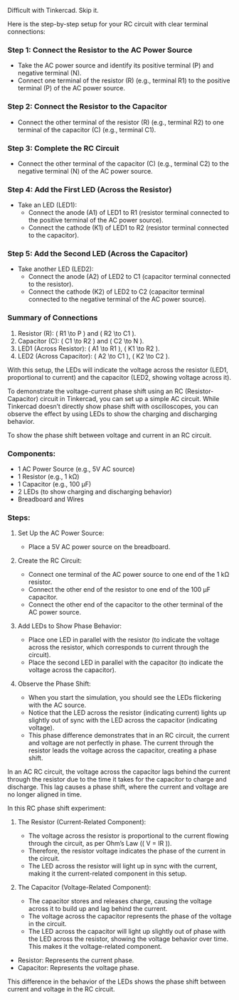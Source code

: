Difficult with Tinkercad. Skip it.

Here is the step-by-step setup for your RC circuit with clear terminal connections:

### Step 1: Connect the Resistor to the AC Power Source

- Take the AC power source and identify its positive terminal (P) and negative terminal (N).
- Connect one terminal of the resistor (R) (e.g., terminal R1) to the positive terminal (P) of the AC power source.

### Step 2: Connect the Resistor to the Capacitor

- Connect the other terminal of the resistor (R) (e.g., terminal R2) to one terminal of the capacitor (C) (e.g., terminal C1).

### Step 3: Complete the RC Circuit

- Connect the other terminal of the capacitor (C) (e.g., terminal C2) to the negative terminal (N) of the AC power source.

### Step 4: Add the First LED (Across the Resistor)

- Take an LED (LED1):
  - Connect the anode (A1) of LED1 to R1 (resistor terminal connected to the positive terminal of the AC power source).
  - Connect the cathode (K1) of LED1 to R2 (resistor terminal connected to the capacitor).


### Step 5: Add the Second LED (Across the Capacitor)

- Take another LED (LED2):
  - Connect the anode (A2) of LED2 to C1 (capacitor terminal connected to the resistor).
  - Connect the cathode (K2) of LED2 to C2 (capacitor terminal connected to the negative terminal of the AC power source).


### Summary of Connections

1. Resistor (R): \( R1 \to P \) and \( R2 \to C1 \).
2. Capacitor (C): \( C1 \to R2 \) and \( C2 \to N \).
3. LED1 (Across Resistor): \( A1 \to R1 \), \( K1 \to R2 \).
4. LED2 (Across Capacitor): \( A2 \to C1 \), \( K2 \to C2 \).

With this setup, the LEDs will indicate the voltage across the resistor (LED1, proportional to current) and the capacitor (LED2, showing voltage across it).

To demonstrate the voltage-current phase shift using an RC (Resistor-Capacitor) circuit in Tinkercad, you can set up a simple AC circuit. While Tinkercad doesn’t directly show phase shift with oscilloscopes, you can observe the effect by using LEDs to show the charging and discharging behavior.

To show the phase shift between voltage and current in an RC circuit.

### Components:

- 1 AC Power Source (e.g., 5V AC source)
- 1 Resistor (e.g., 1 kΩ)
- 1 Capacitor (e.g., 100 μF)
- 2 LEDs (to show charging and discharging behavior)
- Breadboard and Wires

### Steps:

1. Set Up the AC Power Source:
   - Place a 5V AC power source on the breadboard.

2. Create the RC Circuit:
   - Connect one terminal of the AC power source to one end of the 1 kΩ resistor.
   - Connect the other end of the resistor to one end of the 100 μF capacitor.
   - Connect the other end of the capacitor to the other terminal of the AC power source.

3. Add LEDs to Show Phase Behavior:
   - Place one LED in parallel with the resistor (to indicate the voltage across the resistor, which corresponds to current through the circuit).
   - Place the second LED in parallel with the capacitor (to indicate the voltage across the capacitor).

4. Observe the Phase Shift:
   - When you start the simulation, you should see the LEDs flickering with the AC source.
   - Notice that the LED across the resistor (indicating current) lights up slightly out of sync with the LED across the capacitor (indicating voltage).
   - This phase difference demonstrates that in an RC circuit, the current and voltage are not perfectly in phase. The current through the resistor leads the voltage across the capacitor, creating a phase shift.

In an AC RC circuit, the voltage across the capacitor lags behind the current through the resistor due to the time it takes for the capacitor to charge and discharge. This lag causes a phase shift, where the current and voltage are no longer aligned in time.

In this RC phase shift experiment:

1. The Resistor (Current-Related Component):
   - The voltage across the resistor is proportional to the current flowing through the circuit, as per Ohm’s Law (\( V = IR \)).
   - Therefore, the resistor voltage indicates the phase of the current in the circuit.
   - The LED across the resistor will light up in sync with the current, making it the current-related component in this setup.

2. The Capacitor (Voltage-Related Component):
   - The capacitor stores and releases charge, causing the voltage across it to build up and lag behind the current.
   - The voltage across the capacitor represents the phase of the voltage in the circuit.
   - The LED across the capacitor will light up slightly out of phase with the LED across the resistor, showing the voltage behavior over time. This makes it the voltage-related component.

- Resistor: Represents the current phase.
- Capacitor: Represents the voltage phase.

This difference in the behavior of the LEDs shows the phase shift between current and voltage in the RC circuit.

